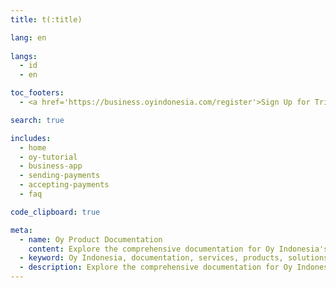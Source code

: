 ```yaml
---
title: t(:title)

lang: en
  
langs:
  - id
  - en

toc_footers:
  - <a href='https://business.oyindonesia.com/register'>Sign Up for Trial</a>

search: true

includes:
  - home
  - oy-tutorial
  - business-app
  - sending-payments
  - accepting-payments
  - faq

code_clipboard: true

meta:
  - name: Oy Product Documentation
    content: Explore the comprehensive documentation for Oy Indonesia's services. Get started with our products and solutions to enhance your business.
  - keyword: Oy Indonesia, documentation, services, products, solutions, business, support
  - description: Explore the comprehensive documentation for Oy Indonesia's services. Get started with our products and solutions to enhance your business.
---
```


